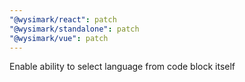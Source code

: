 ```yaml
---
"@wysimark/react": patch
"@wysimark/standalone": patch
"@wysimark/vue": patch
---
```


Enable ability to select language from code block itself
